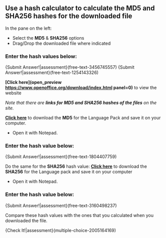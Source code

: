 ## Use a hash calculator to calculate the **MD5** and **SHA256** hashes for the downloaded file 

In the pane on the left:

- Select the **MD5** & **SHA256** options
- Drag/Drop the downloaded file where indicated
	

### Enter the hash values below:
{Submit Answer!|assessment}(free-text-3456745557)
{Submit Answer!|assessment}(free-text-1254143326)

**[Click here](open_preview https://www.openoffice.org/download/index.html panel=0)** to view the website

*Note that there are **links for MD5 and SHA256 hashes of the files** on the site.*  

**[Click here](https://archive.apache.org/dist/openoffice/4.1.3/binaries/en-US/Apache_OpenOffice_4.1.3_Win_x86_langpack_en-US.exe.md5)** to download the **MD5** for the Language Pack and save it on your computer.
- Open it with Notepad.
### Enter the hash value below:
{Submit Answer!|assessment}(free-text-1804407759)

Do the same for the **SHA256** hash value:
**[Click here](https://archive.apache.org/dist/openoffice/4.1.3/binaries/en-US/Apache_OpenOffice_4.1.3_Win_x86_langpack_en-US.exe.sha256)** to download the **SHA256** for the Language pack and save it on your computer
- Open it with Notepad.
### Enter the hash value below:	
{Submit Answer!|assessment}(free-text-3160498237)

Compare these hash values with the ones that you calculated when you downloaded the file.

{Check It!|assessment}(multiple-choice-2005164169)

